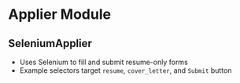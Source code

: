 # Applier Module

## SeleniumApplier

- Uses Selenium to fill and submit resume-only forms
- Example selectors target `resume`, `cover_letter`, and `Submit` button
